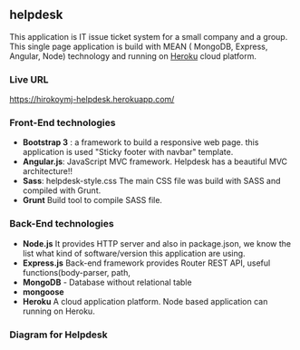 ## helpdesk
This application is IT issue ticket system for a small company and a group. This single page application is build with MEAN ( MongoDB, Express, Angular, Node) technology and running on [Heroku](https://www.heroku.com/) cloud platform.

### Live URL 
https://hirokoymj-helpdesk.herokuapp.com/

### Front-End technologies
- **Bootstrap 3** : a framework to build a responsive web page. this application is used "Sticky footer with navbar" template. 
- **Angular.js**: JavaScript MVC framework. Helpdesk has a beautiful MVC architecture!!
- **Sass**: helpdesk-style.css
The main CSS file was build with SASS and compiled with Grunt.
- **Grunt** Build tool to compile SASS file.


### Back-End technologies
- **Node.js**
It provides HTTP server and also in package.json, we know the list what kind of software/version this application are using. 
- **Express.js**
Back-end framework provides Router REST API, useful functions(body-parser, path, 
- **MongoDB** - Database without relational table
- **mongoose**
- **Heroku**
A cloud application platform. Node based application can running on Heroku.


### Diagram for Helpdesk 
